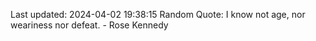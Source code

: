 Last updated: 2024-04-02 19:38:15
Random Quote: I know not age, nor weariness nor defeat. - Rose Kennedy